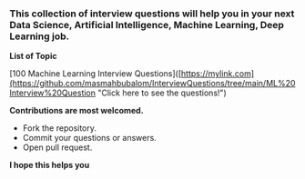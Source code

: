 ### **This collection of interview questions will help you in your next Data Science, Artificial Intelligence, Machine Learning, Deep Learning job.**

**List of Topic**

[100 Machine Learning Interview Questions]([https://mylink.com](https://github.com/masmahbubalom/InterviewQuestions/tree/main/ML%20Interview%20Question "Click here to see the questions!")


**Contributions are most welcomed.**

  - Fork the repository.
  - Commit your questions or answers.
  - Open pull request.


**I hope this helps you**
